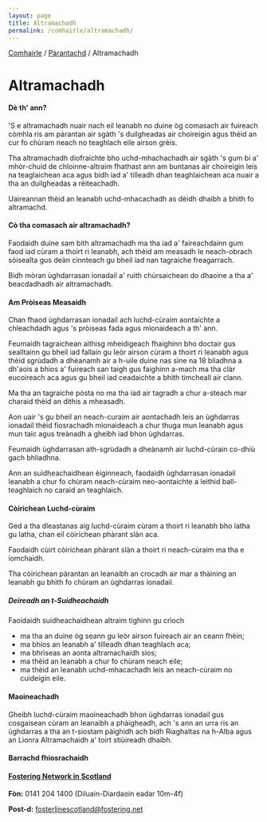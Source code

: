 ```yaml
---
layout: page
title: Altramachadh
permalink: /comhairle/altramachadh/
---
```


[Comhairle]({{site.baseurl}}/comhairle/) / [Pàrantachd]({{site.baseurl}}/comhairle/parantachd/) / Altramachadh

# Altramachadh

#### Dè th' ann?

'S e altramachadh nuair nach eil leanabh no duine òg comasach air fuireach còmhla ris am pàrantan air sgàth 's duilgheadas air choireigin agus thèid an cur fo chùram neach no teaghlach eile airson grèis.

Tha altramachadh diofraichte bho uchd-mhachachadh air sgàth 's gum bi a' mhòr-chuid de chloinne-altraim fhathast ann am buntanas air choireigin leis na teaglaichean aca agus bidh iad a' tilleadh dhan teaghlaichean aca nuair a tha an duilgheadas a rèiteachadh.

Uaireannan thèid an leanabh uchd-mhacachadh as dèidh dhaibh a bhith fo altramachd.

#### Cò tha comasach air altramachadh?

Faodaidh duine sam bith altramachadh ma tha iad a' faireachdainn gum faod iad cùram a thoirt ri leanabh, ach thèid am measadh le neach-obrach sòisealta gus deàn cinnteach gu bheil iad nan tagraiche freagarrach.

Bidh mòran ùghdarrasan ionadail a' ruith chùrsaichean do dhaoine a tha a' beacdadhadh air altramachadh.

#### Am Pròiseas Measaidh

Chan fhaod ùghdarrasan ionadail ach luchd-cùraim aontaichte a chleachdadh agus 's pròiseas fada agus mìonaideach a th' ann.

Feumaidh tagraichean aithisg mheidigeach fhaighinn bho doctair gus sealltainn gu bheil iad fallain gu leòr airson cùram a thoirt ri leanabh agus thèid sgrùdadh a dhèanamh air a h-uile duine nas sìne na 18 bliadhna a dh'aois a bhios a' fuireach san taigh gus faighinn a-mach ma tha clàr eucoireach aca agus gu bheil iad ceadaichte a bhith timcheall air clann.

Ma tha an tagraiche pòsta no ma tha iad air tagradh a chur a-steach mar charaid thèid an dithis a mheasadh.

Aon uair 's gu bheil an neach-curaim air aontachadh leis an ùghdarras ionadail thèid fiosrachadh mìonaideach a chur thuga mun leanabh agus mun taic agus treànadh a gheibh iad bhon ùghdarras.

Feumaidh ùghdarrasan ath-sgrùdadh a dheànamh air luchd-cùrain co-dhiù gach bhliadhna.

Ann an suidheachaidhean èiginneach, faodaidh ùghdarrasan ionadail leanabh a chur fo chùram neach-cùraim neo-aontaichte a leithid ball-teaghlaich no caraid an teaghlaich.

#### Còirichean Luchd-cùraim

Ged a tha dleastanas aig luchd-cùraim cùram a thoirt ri leanabh bho latha gu latha, chan eil còirichean phàrant slàn aca.

Faodaidh cùirt còirichean phàrant slàn a thoirt ri neach-cùraim ma tha e iomchaidh.

Tha còirichean pàrantan an leanaibh an crocadh air mar a thàining an leanabh gu bhith fo chùram an ùghdarras ionadail.

##### Deireadh an t-Suidheachaidh

Faoidaidh suidheachaidhean altraim tighinn gu crìoch

* ma tha an duine òg seann gu leòr airson fuireach air an ceann fhèin;
* ma bhios an leanabh a' tilleadh dhan teaghlach aca;
* ma bhrìseas an aonta altramachaidh sìos;
* ma thèid an leanabh a chur fo chùram neach eile;
* ma thèid an leanabh uchd-mhacachadh leis an neach-cùraim no cuideigin eile.

#### Maoineachadh

Gheibh luchd-cùraim maoineachadh bhon ùghdarras ionadail gus cosgaisean cùram an leanaibh a phàigheadh, ach 's ann an urra ris an ùghdarras a tha an t-siostam pàighidh ach bidh Riaghaltas na h-Alba agus an Lìonra Altramachaidh a' toirt stiùireadh dhaibh.

#### Barrachd fhiosrachaidh

#### [Fostering Network in Scotland](http://www/fostering.net/)

**Fòn:** 0141 204 1400 (Diluain-Diardaoin eadar 10m-4f)

**Post-d:** [fosterlinescotland@fostering.net](mailto:fosterlinescotland@fostering.net)
